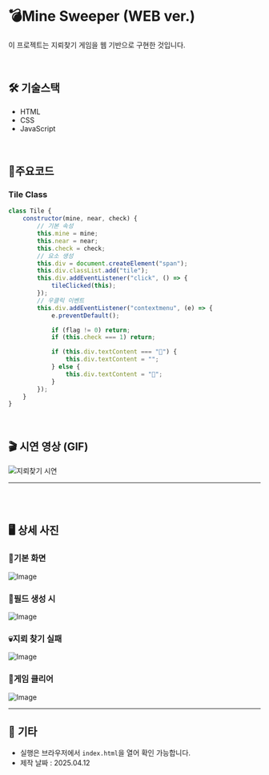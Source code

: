 # 💣Mine Sweeper (WEB ver.) 

이 프로젝트는 지뢰찾기 게임을 웹 기반으로 구현한 것입니다.  

<br>

## 🛠 기술스택
- HTML
- CSS
- JavaScript

<br>

## 📝주요코드
### Tile Class
```js
class Tile {
    constructor(mine, near, check) {
        // 기본 속성
        this.mine = mine;
        this.near = near;
        this.check = check;
        // 요소 생성
        this.div = document.createElement("span");
        this.div.classList.add("tile");
        this.div.addEventListener("click", () => {
            tileClicked(this);
        });
        // 우클릭 이벤트
        this.div.addEventListener("contextmenu", (e) => {
            e.preventDefault();

            if (flag != 0) return;
            if (this.check === 1) return;

            if (this.div.textContent === "🚩") {
                this.div.textContent = "";
            } else {
                this.div.textContent = "🚩";
            }
        });
    }
}
```

<br>

## 🎬 시연 영상 (GIF)

![지뢰찾기 시연](https://github.com/user-attachments/assets/a94a7c13-cb50-4d0b-90d1-26d06fbdc9d1)

---

<br><br>

## 🖥️ 상세 사진

### 👾기본 화면
![Image](https://github.com/user-attachments/assets/9e3ce25e-9be2-4979-9a24-96ce3100e783)

### 🧱필드 생성 시
![Image](https://github.com/user-attachments/assets/55babeec-c177-493d-bd4e-99b3c80b1dce)

### 💀지뢰 찾기 실패
![Image](https://github.com/user-attachments/assets/33b64261-86ae-4077-aa56-0e110f1a7baf)

### 🎉게임 클리어
![Image](https://github.com/user-attachments/assets/49dd95ed-9db1-457d-a69a-883363acfe69)

---

## 📂 기타

- 실행은 브라우저에서 `index.html`을 열어 확인 가능합니다.
- 제작 날짜 : 2025.04.12
